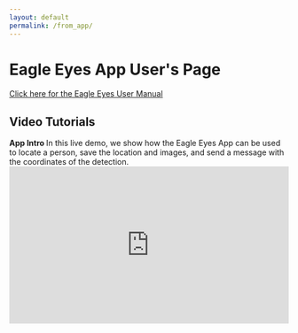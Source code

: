 ```yaml
---
layout: default
permalink: /from_app/
---
```



# Eagle Eyes App User's Page

[Click here for the Eagle Eyes User Manual](https://docs.google.com/document/d/1Uq8lHS-V7B7ekQ9h6gRrnnclu9vuM4zKRBzB3tS0fGQ/edit#heading=h.535hu1o4v6f9)


## Video Tutorials

<div class="demo_container">
    <div class="spacer_cell"></div>
    <div class="demo_cell">
        <div class="caption">
            <b> App Intro </b>
            In this live demo, we show how the Eagle Eyes App can be used to locate a person, save the location and images, and send a message with the coordinates of the detection.
        </div>
         <div style="width:100%;height:0px;position:relative;padding-bottom:56.250%;"><iframe src="https://streamable.com/e/iyja1h" frameborder="0" width="100%" height="100%" allowfullscreen style="width:100%;height:100%;position:absolute;left:0px;top:0px;overflow:hidden;"></iframe></div>
        <br/>
    </div>
    <div class="spacer_cell"></div>
</div>
